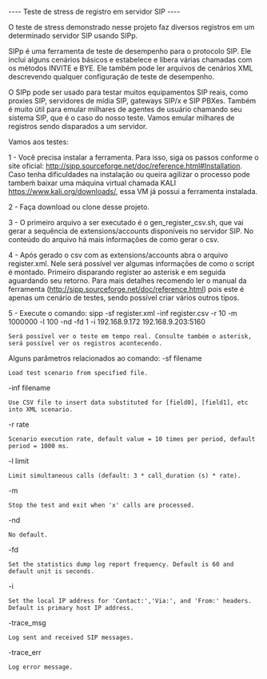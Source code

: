 ---- Teste de stress de registro em servidor SIP ----

O teste de stress demonstrado nesse projeto faz diversos registros em um determinado servidor SIP usando SIPp.

SIPp é uma ferramenta de teste de desempenho para o protocolo SIP. Ele inclui alguns cenários básicos e estabelece e libera várias chamadas com os métodos INVITE e BYE. Ele também pode ler arquivos de cenários XML descrevendo qualquer configuração de teste de desempenho. 

O SIPp pode ser usado para testar muitos equipamentos SIP reais, como proxies SIP, servidores de mídia SIP, gateways SIP/x e SIP PBXes. Também é muito útil para emular milhares de agentes de usuário chamando seu sistema SIP, que é o caso do nosso teste. Vamos emular milhares de registros sendo disparados a um servidor.

Vamos aos testes:

1 - Você precisa instalar a ferramenta. Para isso, siga os passos conforme o site oficial: http://sipp.sourceforge.net/doc/reference.html#Installation. Caso tenha dificuldades na instalação ou queira agilizar o processo pode tambeḿ baixar uma máquina virtual chamada KALI https://www.kali.org/downloads/, essa VM já possui a ferramenta instalada.

2 - Faça download ou clone desse projeto.

3 - O primeiro arquivo a ser executado é o gen_register_csv.sh, que vai gerar a sequência de extensions/accounts disponíveis no servidor SIP. No conteúdo do arquivo há mais informações de como gerar o csv.

4 - Após gerado o csv com as extensions/accounts abra o arquivo register.xml. Nele será possível ver algumas informações de como o script é montado. Primeiro disparando register ao asterisk e em seguida aguardando seu retorno. Para mais detalhes recomendo ler o manual da ferramenta (http://sipp.sourceforge.net/doc/reference.html) pois este é apenas um cenário de testes, sendo possível criar vários outros tipos.

5 - Execute o comando: sipp -sf register.xml -inf register.csv -r 10 -m 1000000 -l 100 -nd -fd 1 -i 192.168.9.172 192.168.9.203:5160

    Será possível ver o teste em tempo real. Consulte também o asterisk, será possível ver os registros acontecendo. 	


Alguns parâmetros relacionados ao comando:
-sf filename

	Load test scenario from specified file.
	
-inf filename

	Use CSV file to insert data substituted for [field0], [field1], etc into XML scenario.
	
-r rate

	Scenario execution rate, default value = 10 times per period, default period = 1000 ms.
	
-l limit

	Limit simultaneous calls (default: 3 * call_duration (s) * rate).
	
-m   

	Stop the test and exit when 'x' calls are processed.
	
-nd

	No default.
	
-fd

	Set the statistics dump log report frequency. Default is 60 and default unit is seconds.
	
-i 

	Set the local IP address for 'Contact:','Via:', and 'From:' headers. Default is primary host IP address.
	
-trace_msg

	Log sent and received SIP messages.
	
-trace_err

	Log error message.

